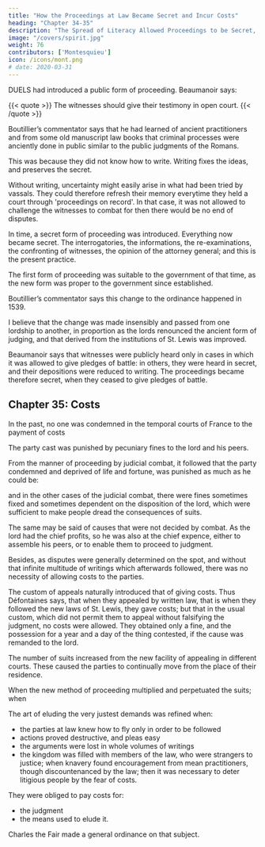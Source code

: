 ```yaml
---
title: "How the Proceedings at Law Became Secret and Incur Costs"
heading: "Chapter 34-35"
description: "The Spread of Literacy Allowed Proceedings to be Secret, while the appeals allowed lawsuits to multiply, leading to court fees"
image: "/covers/spirit.jpg"
weight: 76
contributors: ['Montesquieu']
icon: /icons/mont.png
# date: 2020-03-31
---
```



DUELS had introduced a public form of proceeding. Beaumanoir says: 

{{< quote >}}
The witnesses should give their testimony in open court.
{{< /quote >}}


Boutillier’s commentator says that he had learned of ancient practitioners and from some old manuscript law books that criminal processes were anciently done in public similar to the public judgments of the Romans. 

This was because they did not know how to write. Writing fixes the ideas, and preserves the secret. <!-- but when this usage is laid aside, nothing but the notoriety of the proceeding is capable of fixing those ideas. -->

Without writing, uncertainty might easily arise in what had been tried by vassals. They could therefore refresh their memory everytime they held a court through 'proceedings on record'. In that case, it was not allowed to challenge the witnesses to combat for then there would be no end of disputes.

In time, a secret form of proceeding was introduced. Everything now became secret. The interrogatories, the informations, the re-examinations, the confronting of witnesses, the opinion of the attorney general; and this is the present practice.

The first form of proceeding was suitable to the government of that time, as the new form was proper to the government since established.

Boutillier’s commentator says this change to the ordinance happened in 1539. 

I believe that the change was made insensibly and passed from one lordship to another, in proportion as the lords renounced the ancient form of judging, and that derived from the institutions of St. Lewis was improved. 

Beaumanoir says that witnesses were publicly heard only in cases in which it was allowed to give pledges of battle:  in others, they were heard in secret, and their depositions were reduced to writing. The proceedings became therefore secret, when they ceased to give pledges of battle.




## Chapter 35: Costs

In the past, no one was condemned in the temporal courts of France to the payment of costs

The party cast was punished by pecuniary fines to the lord and his peers.
    
From the manner of proceeding by judicial combat, it followed that the party condemned and deprived of life and fortune, was punished as much as he could be: 

and in the other cases of the judicial combat, there were fines sometimes fixed and sometimes dependent on the disposition of the lord, which were sufficient to make people dread the consequences of suits.

The same may be said of causes that were not decided by combat.
As the lord had the chief profits, so he was also at the chief expence, either to assemble his peers, or to enable them to proceed to judgment.

Besides, as disputes were generally determined on the spot, and without that infinite multitude of writings which afterwards followed, there was no necessity of allowing costs to the parties.

The custom of appeals naturally introduced that of giving costs. Thus Défontaines says, that when they appealed by written law, that is when they followed the new laws of St. Lewis, they gave costs; but that in the usual custom, which did not permit them to appeal without falsifying the judgment, no costs were allowed. They obtained only a fine, and the possession for a year and a day of the thing contested, if the cause was remanded to the lord.

The number of suits increased from the new facility of appealing in different courts. These caused the parties to continually move from the place of their residence.

When the new method of proceeding multiplied and perpetuated the suits; when 

The art of eluding the very justest demands was refined when: 
- the parties at law knew how to fly only in order to be followed
- actions proved destructive, and pleas easy
- the arguments were lost in whole volumes of writings
- the kingdom was filled with members of the law, who were strangers to justice; when knavery found encouragement from mean practitioners, though discountenanced by the law; then it was necessary to deter litigious people by the fear of costs.

They were obliged to pay costs for: 
- the judgment
- the means used to elude it.

Charles the Fair made a general ordinance on that subject.
